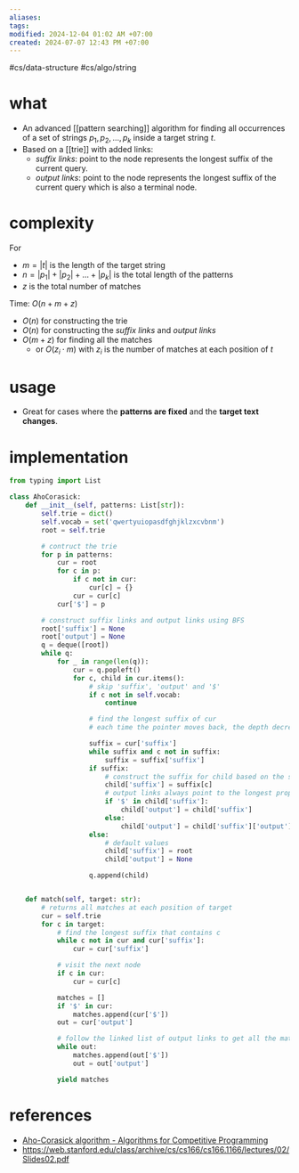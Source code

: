 ```yaml
---
aliases: 
tags: 
modified: 2024-12-04 01:02 AM +07:00
created: 2024-07-07 12:43 PM +07:00
---
```

#cs/data-structure #cs/algo/string

# what
- An advanced [[pattern searching]] algorithm for finding all occurrences of a set of strings $p_1, p_2, \ldots, p_k$ inside a target string $t$.
- Based on a [[trie]] with added links:
	- *suffix links*: point to the node represents the longest suffix of the current query.
	- *output links*: point to the node represents the longest suffix of the current query which is also a terminal node.
# complexity
For 
- $m = |t|$ is the length of the target string
- $n = |p_1| + |p_2| + \ldots + |p_k|$  is the total length of the patterns
- $z$ is the total number of matches

Time: $O(n + m + z)$
- $O(n)$ for constructing the trie
- $O(n)$ for constructing the *suffix links* and *output links*
- $O(m + z)$ for finding all the matches
	- or $O(z_i \cdot m)$ with $z_i$ is the number of matches at each position of $t$
# usage
- Great for cases where the **patterns are fixed** and the **target text changes**.
# implementation
```python title="Aho-Corasick" 
from typing import List

class AhoCorasick:
    def __init__(self, patterns: List[str]):
        self.trie = dict()
        self.vocab = set('qwertyuiopasdfghjklzxcvbnm')
        root = self.trie

        # contruct the trie
        for p in patterns:
            cur = root
            for c in p:
                if c not in cur:
                    cur[c] = {}
                cur = cur[c]
            cur['$'] = p

        # construct suffix links and output links using BFS
        root['suffix'] = None
        root['output'] = None
        q = deque([root])
        while q:
            for _ in range(len(q)):
                cur = q.popleft()
                for c, child in cur.items():
	                # skip 'suffix', 'output' and '$'
                    if c not in self.vocab:
                        continue

                    # find the longest suffix of cur
                    # each time the pointer moves back, the depth decreases by at least 1

                    suffix = cur['suffix']
                    while suffix and c not in suffix:
                        suffix = suffix['suffix']
                    if suffix:
                        # construct the suffix for child based on the suffix of cur
                        child['suffix'] = suffix[c]
                        # output links always point to the longest proper suffix
                        if '$' in child['suffix']:
                            child['output'] = child['suffix']
                        else:
                            child['output'] = child['suffix']['output']
                    else:
                        # default values
                        child['suffix'] = root
                        child['output'] = None

                    q.append(child)


    def match(self, target: str):
        # returns all matches at each position of target
        cur = self.trie
        for c in target:
            # find the longest suffix that contains c
            while c not in cur and cur['suffix']:
                cur = cur['suffix']

            # visit the next node
            if c in cur:
                cur = cur[c]

            matches = []
            if '$' in cur:
                matches.append(cur['$'])
            out = cur['output']

            # follow the linked list of output links to get all the matches
            while out:
                matches.append(out['$'])
                out = out['output']

            yield matches
```
# references
- [Aho-Corasick algorithm - Algorithms for Competitive Programming](https://cp-algorithms.com/string/aho_corasick.html)
- https://web.stanford.edu/class/archive/cs/cs166/cs166.1166/lectures/02/Slides02.pdf